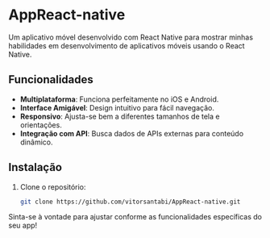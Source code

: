 # AppReact-native

Um aplicativo móvel desenvolvido com React Native para mostrar minhas habilidades em desenvolvimento de aplicativos móveis usando o React Native.

## Funcionalidades

- **Multiplataforma**: Funciona perfeitamente no iOS e Android.
- **Interface Amigável**: Design intuitivo para fácil navegação.
- **Responsivo**: Ajusta-se bem a diferentes tamanhos de tela e orientações.
- **Integração com API**: Busca dados de APIs externas para conteúdo dinâmico.

## Instalação

1. Clone o repositório:

   ```bash
   git clone https://github.com/vitorsantabi/AppReact-native.git

Sinta-se à vontade para ajustar conforme as funcionalidades específicas do seu app!

